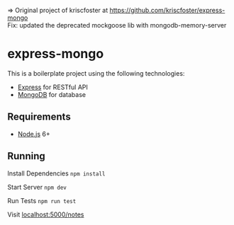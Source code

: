 => Original project of kriscfoster at https://github.com/kriscfoster/express-mongo <br>
Fix: updated the deprecated mockgoose lib with mongodb-memory-server<br>

# express-mongo

This is a boilerplate project using the following technologies:
- [Express](http://expressjs.com/) for RESTful API
- [MongoDB](https://www.mongodb.com/) for database

## Requirements

- [Node.js](https://nodejs.org/en/) 6+

## Running

Install Dependencies
```npm install```

Start Server
```npm dev```

Run Tests
```npm run test```

Visit [localhost:5000/notes](http://localhost:5000/notes)
